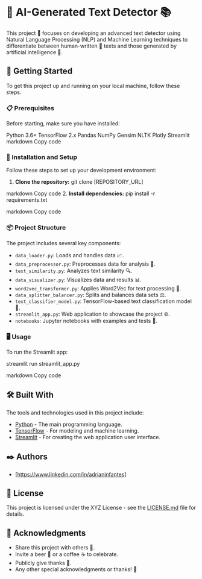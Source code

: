 # 🤖 AI-Generated Text Detector 📚

This project 🌟 focuses on developing an advanced text detector using Natural Language Processing (NLP) and Machine Learning techniques to differentiate between human-written 🧑 texts and those generated by artificial intelligence 🤖.

## 🚀 Getting Started

To get this project up and running on your local machine, follow these steps.

### 📋 Prerequisites

Before starting, make sure you have installed:

Python 3.6+
TensorFlow 2.x
Pandas
NumPy
Gensim
NLTK
Plotly
Streamlit
markdown
Copy code

### 🔧 Installation and Setup

Follow these steps to set up your development environment:

1. **Clone the repository:**
git clone [REPOSITORY_URL]

markdown
Copy code
2. **Install dependencies:**
pip install -r requirements.txt

markdown
Copy code

### 📦 Project Structure

The project includes several key components:

- `data_loader.py`: Loads and handles data 📈.
- `data_preprocessor.py`: Preprocesses data for analysis 🧹.
- `text_similarity.py`: Analyzes text similarity 🔍.
- `data_visualizer.py`: Visualizes data and results 📊.
- `word2vec_transformer.py`: Applies Word2Vec for text processing 📖.
- `data_splitter_balancer.py`: Splits and balances data sets ⚖️.
- `text_classifier_model.py`: TensorFlow-based text classification model 🧠.
- `streamlit_app.py`: Web application to showcase the project 🌐.
- `notebooks`: Jupyter notebooks with examples and tests 📓.

### 🖥️ Usage

To run the Streamlit app:

streamlit run streamlit_app.py

markdown
Copy code

## 🛠️ Built With

The tools and technologies used in this project include:

- [Python](https://www.python.org/) - The main programming language.
- [TensorFlow](https://www.tensorflow.org/) - For modeling and machine learning.
- [Streamlit](https://streamlit.io/) - For creating the web application user interface.

## ✒️ Authors

- [https://www.linkedin.com/in/adrianinfantes]

## 📄 License

This project is licensed under the XYZ License - see the [LICENSE.md](LICENSE.md) file for details.

## 🌟 Acknowledgments

- Share this project with others 📢.
- Invite a beer 🍺 or a coffee ☕ to celebrate.
- Publicly give thanks 🎉.
- Any other special acknowledgments or thanks! 🙌
